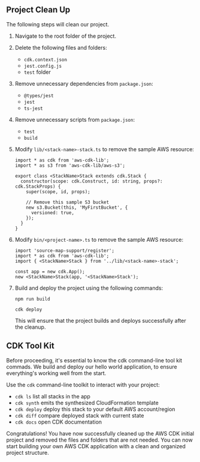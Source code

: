 ## Project Clean Up

The following steps will clean our project.
  
1. Navigate to the root folder of the project.
2. Delete the following files and folders:
    - `cdk.context.json`
    - `jest.config.js`
    - `test` folder
4. Remove unnecessary dependencies from `package.json`:
    - `@types/jest`
    - `jest`
    - `ts-jest`
5. Remove unnecessary scripts from `package.json`:
    - `test`
    - `build`
6. Modify `lib/<stack-name>-stack.ts` to remove the sample AWS resource:
    
    ```tsx
    import * as cdk from 'aws-cdk-lib';
    import * as s3 from 'aws-cdk-lib/aws-s3';
    
    export class <StackName>Stack extends cdk.Stack {
      constructor(scope: cdk.Construct, id: string, props?: cdk.StackProps) {
        super(scope, id, props);
    
        // Remove this sample S3 bucket
        new s3.Bucket(this, 'MyFirstBucket', {
          versioned: true,
        });
      }
    }
    
    ```
    
7. Modify `bin/<project-name>.ts` to remove the sample AWS resource:
    
    ```tsx
    import 'source-map-support/register';
    import * as cdk from 'aws-cdk-lib';
    import { <StackName>Stack } from '../lib/<stack-name>-stack';
    
    const app = new cdk.App();
    new <StackName>Stack(app, '<StackName>Stack');
    ```
    
8. Build and deploy the project using the following commands:
    
    ```
    npm run build

    cdk deploy
    ```
    
    This will ensure that the project builds and deploys successfully after the cleanup.
    


## CDK Tool Kit

Before proceeding, it's essential to know the cdk command-line tool kit commads. We build and deploy our hello world application, to ensure everything's
working well from the start.


Use the `cdk` command-line toolkit to interact with your project:


 * `cdk ls`          list all stacks in the app
 * `cdk synth`       emits the synthesized CloudFormation template
 * `cdk deploy`      deploy this stack to your default AWS account/region
 * `cdk diff`        compare deployed stack with current state
 * `cdk docs`        open CDK documentation

 Congratulations! You have now successfully cleaned up the AWS CDK initial project and removed the files and folders that are not needed. You can now start building your own AWS CDK application with a clean and organized project structure.